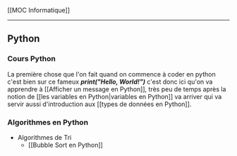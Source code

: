 [[MOC Informatique]]

---

## Python

### Cours Python

La première chose que l'on fait quand on commence à coder en python c'est bien sur ce fameux **_print("Hello, World!")_** c'est donc ici qu'on va apprendre à [[Afficher un message en Python]], très peu de temps après la notion de [[les variables en Python|variables en Python]] va arriver qui va servir aussi d'introduction aux [[types de données en Python]].


### Algorithmes en Python
- Algorithmes de Tri
	- [[Bubble Sort en Python]]